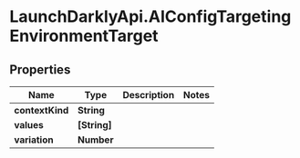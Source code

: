 # LaunchDarklyApi.AIConfigTargetingEnvironmentTarget

## Properties

Name | Type | Description | Notes
------------ | ------------- | ------------- | -------------
**contextKind** | **String** |  | 
**values** | **[String]** |  | 
**variation** | **Number** |  | 


